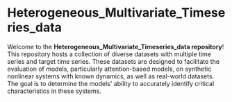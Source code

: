 # Heterogeneous_Multivariate_Timeseries_data
Welcome to the **Heterogeneous_Multivariate_Timeseries_data repository**! This repository hosts a collection of diverse datasets with multiple time series and target time series. These datasets are designed to facilitate the evaluation of models, particularly attention-based models, on synthetic nonlinear systems with known dynamics, as well as real-world datasets. The goal is to determine the models' ability to accurately identify critical characteristics in these systems.

